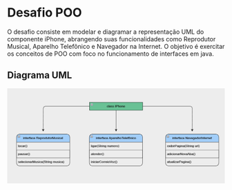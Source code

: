 # Desafio POO

O desafio consiste em modelar e diagramar a representação UML do componente iPhone, abrangendo suas funcionalidades como Reprodutor Musical, Aparelho Telefônico e Navegador na Internet. O objetivo é exercitar os conceitos de POO com foco no funcionamento de interfaces em java.

## Diagrama UML

![Diagrama UML](./docs/img/diagrama-uml.png)
